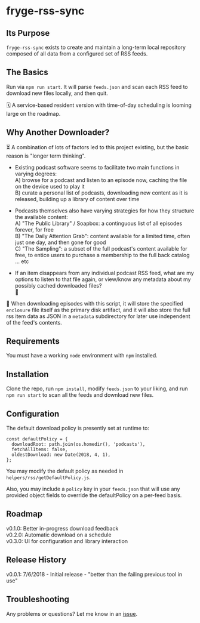 # fryge-rss-sync

## Its Purpose

  `fryge-rss-sync` exists to create and maintain a long-term local repository composed of all data from a configured set of RSS feeds.

## The Basics

  Run via `npm run start`. It will parse `feeds.json` and scan each RSS feed to download new files locally, and then quit.

  🗓 A service-based resident version with time-of-day scheduling is looming large on the roadmap.

## Why Another Downloader?

  ⏳ A combination of lots of factors led to this project existing, but the basic reason is "longer term thinking".

  * Existing podcast software seems to facilitate two main functions in varying degrees:\
  A) browse for a podcast and listen to an episode now, caching the file on the device used to play it\
  B) curate a personal list of podcasts, downloading new content as it is released, building up a library of content over time

  * Podcasts themselves also have varying strategies for how they structure the available content:\
  A) "The Public Library" / Soapbox: a continguous list of all episodes forever, for free\
  B) "The Daily Attention Grab": content available for a limited time, often just one day, and then gone for good\
  C) "The Sampling": a subset of the full podcast's content available for free, to entice users to purchase a membership to the full back catalog\
  ... etc

  * If an item disappears from any individual podcast RSS feed, what are my options to listen to that file again, or view/know any metadata about my possibly cached downloaded files?\
  🤷‍

  🌟 When downloading episodes with this script, it will store the specified `enclosure` file itself as the primary disk artifact, and it will also store the full rss item data as JSON in a `metadata` subdirectory for later use independent of the feed's contents.

## Requirements

  You must have a working `node` environment with `npm` installed.

## Installation

  Clone the repo, run `npm install`, modify `feeds.json` to your liking, and run `npm run start` to scan all the feeds and download new files.

## Configuration

  The default download policy is presently set at runtime to:
  ```
  const defaultPolicy = {
    downloadRoot: path.join(os.homedir(), 'podcasts'),
    fetchAllItems: false,
    oldestDownload: new Date(2018, 4, 1),
  };

  ```

  You may modify the default policy as needed in `helpers/rss/getDefaultPolicy.js`.

  Also, you may include a `policy` key in your `feeds.json` that will use any provided object fields to override the defaultPolicy on a per-feed basis.

## Roadmap

  v0.1.0: Better in-progress download feedback\
  v0.2.0: Automatic download on a schedule\
  v0.3.0: UI for configuration and library interaction

## Release History

  v0.0.1: 7/6/2018 - Initial release - "better than the failing previous tool in use"

## Troubleshooting

  Any problems or questions? Let me know in an [issue](https://github.com/dangoldnj/fryge-rss-sync/issues).

